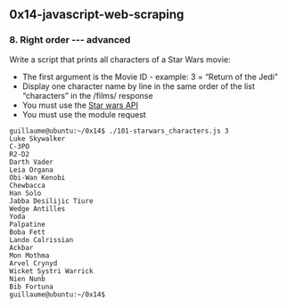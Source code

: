 ## 0x14-javascript-web-scraping



### 8. Right order --- advanced
Write a script that prints all characters of a Star Wars movie:

 - The first argument is the Movie ID - example: 3 = “Return of the Jedi”
 - Display one character name by line in the same order of the list “characters” in the /films/ response
 - You must use the [Star wars API](https://swapi-api.alx-tools.com/)
 - You must use the module request
```shell
guillaume@ubuntu:~/0x14$ ./101-starwars_characters.js 3
Luke Skywalker
C-3PO
R2-D2
Darth Vader
Leia Organa
Obi-Wan Kenobi
Chewbacca
Han Solo
Jabba Desilijic Tiure
Wedge Antilles
Yoda
Palpatine
Boba Fett
Lando Calrissian
Ackbar
Mon Mothma
Arvel Crynyd
Wicket Systri Warrick
Nien Nunb
Bib Fortuna
guillaume@ubuntu:~/0x14$ 
```